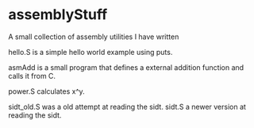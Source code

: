 # assemblyStuff
A small collection of assembly utilities I have written

hello.S is a simple hello world example using puts.

asmAdd is a small program that defines a external addition function and calls it from C.

power.S calculates x^y.


sidt_old.S was a old attempt at reading the sidt.
sidt.S a newer version at reading the sidt.
